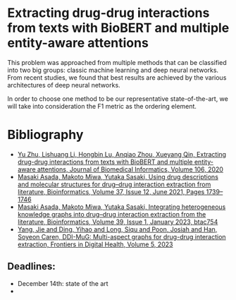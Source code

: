 # Extracting drug-drug interactions from texts with BioBERT and multiple entity-aware attentions

This problem was approached from multiple methods that can be classified into two big groups: classic machine learning and deep neural networks. From recent studies, we found that best results are achieved by the various architectures of deep neural networks.

In order to choose one method to be our representative state-of-the-art, we will take into consideration the F1 metric as the ordering element.

# Bibliography

- [Yu Zhu, Lishuang Li, Hongbin Lu, Anqiao Zhou, Xueyang Qin, Extracting drug-drug interactions from texts with BioBERT and multiple entity-aware attentions, Journal of Biomedical Informatics, Volume 106, 2020](https://www.sciencedirect.com/science/article/pii/S1532046420300794) 
- [Masaki Asada, Makoto Miwa, Yutaka Sasaki, Using drug descriptions and molecular structures for drug–drug interaction extraction from literature, Bioinformatics, Volume 37, Issue 12, June 2021, Pages 1739–1746](https://doi.org/10.1093/bioinformatics/btaa907)
- [Masaki Asada, Makoto Miwa, Yutaka Sasaki, Integrating heterogeneous knowledge graphs into drug–drug interaction extraction from the literature, Bioinformatics, Volume 39, Issue 1, January 2023, btac754](https://doi.org/10.1093/bioinformatics/btac754)
- [Yang, Jie and Ding, Yihao and Long, Siqu and Poon, Josiah and Han, Soyeon Caren, DDI-MuG: Multi-aspect graphs for drug-drug interaction extraction, Frontiers in Digital Health, Volume 5, 2023](https://www.frontiersin.org/articles/10.3389/fdgth.2023.1154133)

## Deadlines:

- December 14th: state of the art
- 

